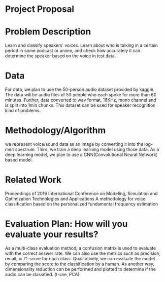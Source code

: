 # Project Proposal
#  Problem Description
Learn and classify speakers' voices. Learn about who is talking in a certain period in some podcast or anime, and check how accurately it can determine the speaker based on the voice in test data.
 
# Data
For data, we plan to use the 50-person audio dataset provided by kaggle. The data will be audio files of 50 people who each spoke for more than 60 minutes.
Further, data converted to wav format, 16KHz, mono channel and is split into 1min chunks. This dataset can be used for speaker recognition kind of problems. 
 
# Methodology/Algorithm
we represent voice/sound data as an image by converting it into  the log-melt spectrum. 
Third, we train a deep learning model using those data. As a deep learning model, we plan to use a CNN(Convolutional Neural Network) based model.
 
# Related Work
Proceedings of 2016 International Conference on Modeling, Simulation and Optimization Technologies and Applications
A methodology for voice classification based on the personalized fundamental frequency estimation
 
# Evaluation Plan: How will you evaluate your results? 
As a multi-class evaluation method, a confusion matrix is used to evaluate with the correct answer rate. We can also use the metrics such as precision, recall, or f1-score for each class. 
Qualitatively, we can evaluate the model by comparing the score to the classification by a human. As another way, dimensionality reduction can be performed and plotted to determine if the audio can be classified. (t-sne, PCA)
